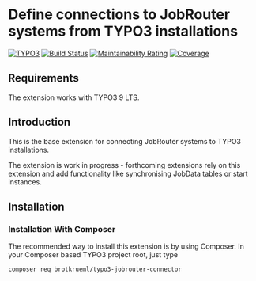 # Define connections to JobRouter systems from TYPO3 installations

[![TYPO3](https://img.shields.io/badge/TYPO3-9%20LTS-orange.svg)](https://typo3.org/)
[![Build Status](https://travis-ci.org/brotkrueml/typo3-jobrouter-connector.svg?branch=master)](https://travis-ci.org/brotkrueml/typo3-jobrouter-connector)
[![Maintainability Rating](https://sonarcloud.io/api/project_badges/measure?project=typo3-jobrouter-connector&metric=sqale_rating)](https://sonarcloud.io/dashboard?id=typo3-jobrouter-connector)
[![Coverage](https://sonarcloud.io/api/project_badges/measure?project=typo3-jobrouter-connector&metric=coverage)](https://sonarcloud.io/dashboard?id=typo3-jobrouter-connector)


## Requirements

The extension works with TYPO3 9 LTS.


## Introduction

This is the base extension for connecting JobRouter systems to TYPO3 installations.

The extension is work in progress - forthcoming extensions rely on this extension and
add functionality like synchronising JobData tables or start instances.

## Installation

### Installation With Composer

The recommended way to install this extension is by using Composer. In your Composer based TYPO3 project root, just type

    composer req brotkrueml/typo3-jobrouter-connector
